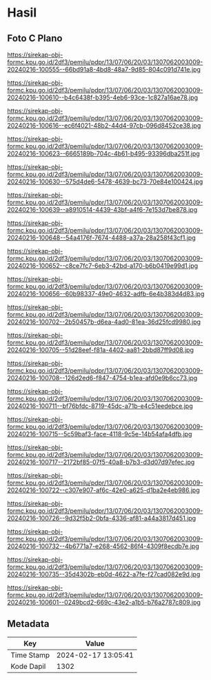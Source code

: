 # Hasil

## Foto C Plano

https://sirekap-obj-formc.kpu.go.id/2df3/pemilu/pdpr/13/07/06/20/03/1307062003009-20240216-100555--66bd91a8-4bd8-48a7-9d85-804c091d741e.jpg

https://sirekap-obj-formc.kpu.go.id/2df3/pemilu/pdpr/13/07/06/20/03/1307062003009-20240216-100610--b4c6438f-b395-4eb6-93ce-1c827a16ae78.jpg

https://sirekap-obj-formc.kpu.go.id/2df3/pemilu/pdpr/13/07/06/20/03/1307062003009-20240216-100616--ec6f4021-48b2-44d4-97cb-096d8452ce38.jpg

https://sirekap-obj-formc.kpu.go.id/2df3/pemilu/pdpr/13/07/06/20/03/1307062003009-20240216-100623--6665189b-704c-4b61-b495-93396dba251f.jpg

https://sirekap-obj-formc.kpu.go.id/2df3/pemilu/pdpr/13/07/06/20/03/1307062003009-20240216-100630--575d4de6-5478-4639-bc73-70e84e100424.jpg

https://sirekap-obj-formc.kpu.go.id/2df3/pemilu/pdpr/13/07/06/20/03/1307062003009-20240216-100639--a8910514-4439-43bf-a4f6-7e153d7be878.jpg

https://sirekap-obj-formc.kpu.go.id/2df3/pemilu/pdpr/13/07/06/20/03/1307062003009-20240216-100648--54a4176f-7674-4488-a37a-28a258f43cf1.jpg

https://sirekap-obj-formc.kpu.go.id/2df3/pemilu/pdpr/13/07/06/20/03/1307062003009-20240216-100652--c8ce7fc7-6eb3-42bd-a170-b6b0419e99d1.jpg

https://sirekap-obj-formc.kpu.go.id/2df3/pemilu/pdpr/13/07/06/20/03/1307062003009-20240216-100656--60b98337-49e0-4632-adfb-6e4b383d4d83.jpg

https://sirekap-obj-formc.kpu.go.id/2df3/pemilu/pdpr/13/07/06/20/03/1307062003009-20240216-100702--2b50457b-d6ea-4ad0-81ea-36d25fcd9980.jpg

https://sirekap-obj-formc.kpu.go.id/2df3/pemilu/pdpr/13/07/06/20/03/1307062003009-20240216-100705--51d28eef-f81a-4402-aa81-2bbd87ff9d08.jpg

https://sirekap-obj-formc.kpu.go.id/2df3/pemilu/pdpr/13/07/06/20/03/1307062003009-20240216-100708--126d2ed6-f847-4754-b1ea-afd0e9b6cc73.jpg

https://sirekap-obj-formc.kpu.go.id/2df3/pemilu/pdpr/13/07/06/20/03/1307062003009-20240216-100711--bf76bfdc-8719-45dc-a71b-e4c51eedebce.jpg

https://sirekap-obj-formc.kpu.go.id/2df3/pemilu/pdpr/13/07/06/20/03/1307062003009-20240216-100715--5c59baf3-face-4118-9c5e-14b54afa4dfb.jpg

https://sirekap-obj-formc.kpu.go.id/2df3/pemilu/pdpr/13/07/06/20/03/1307062003009-20240216-100717--2172bf85-07f5-40a8-b7b3-d3d07d97efec.jpg

https://sirekap-obj-formc.kpu.go.id/2df3/pemilu/pdpr/13/07/06/20/03/1307062003009-20240216-100722--c307e907-af6c-42e0-a625-d1ba2e4eb986.jpg

https://sirekap-obj-formc.kpu.go.id/2df3/pemilu/pdpr/13/07/06/20/03/1307062003009-20240216-100726--9d32f5b2-0bfa-4336-af81-a44a3817d451.jpg

https://sirekap-obj-formc.kpu.go.id/2df3/pemilu/pdpr/13/07/06/20/03/1307062003009-20240216-100732--4b6771a7-e268-4562-86f4-4309f8ecdb7e.jpg

https://sirekap-obj-formc.kpu.go.id/2df3/pemilu/pdpr/13/07/06/20/03/1307062003009-20240216-100735--35d4302b-eb0d-4622-a7fe-f27cad082e9d.jpg

https://sirekap-obj-formc.kpu.go.id/2df3/pemilu/pdpr/13/07/06/20/03/1307062003009-20240216-100601--0249bcd2-669c-43e2-a1b5-b76a2787c809.jpg


## Metadata

| Key        | Value               |
| ---------- | ------------------- |
| Time Stamp | 2024-02-17 13:05:41 |
| Kode Dapil | 1302                |



